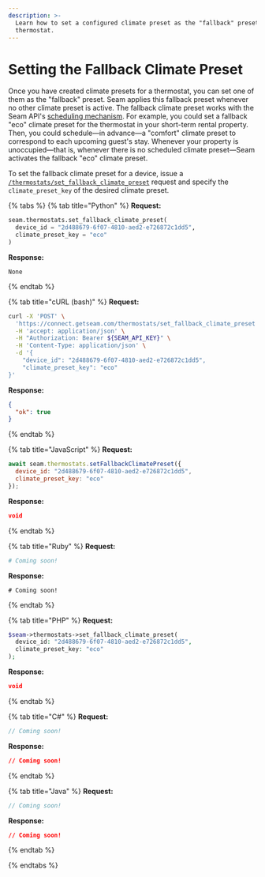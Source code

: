 ```yaml
---
description: >-
  Learn how to set a configured climate preset as the "fallback" preset for a
  thermostat.
---
```


# Setting the Fallback Climate Preset

Once you have created climate presets for a thermostat, you can set one of them as the "fallback" preset. Seam applies this fallback preset whenever no other climate preset is active. The fallback climate preset works with the Seam API's [scheduling mechanism](../creating-and-managing-thermostat-schedules.md). For example, you could set a fallback "eco" climate preset for the thermostat in your short-term rental property. Then, you could schedule—in advance—a "comfort" climate preset to correspond to each upcoming guest's stay. Whenever your property is unoccupied—that is, whenever there is no scheduled climate preset—Seam activates the fallback "eco" climate preset.

To set the fallback climate preset for a device, issue a [`/thermostats/set_fallback_climate_preset`](../../../api/thermostats/set\_fallback\_climate\_preset.md) request and specify the `climate_preset_key` of the desired climate preset.

{% tabs %}
{% tab title="Python" %}
**Request:**

```python
seam.thermostats.set_fallback_climate_preset(
  device_id = "2d488679-6f07-4810-aed2-e726872c1dd5",
  climate_preset_key = "eco"
)
```

**Response:**

```
None
```
{% endtab %}

{% tab title="cURL (bash)" %}
**Request:**

```bash
curl -X 'POST' \
  'https://connect.getseam.com/thermostats/set_fallback_climate_preset' \
  -H 'accept: application/json' \
  -H "Authorization: Bearer ${SEAM_API_KEY}" \
  -H 'Content-Type: application/json' \
  -d '{
    "device_id": "2d488679-6f07-4810-aed2-e726872c1dd5",
    "climate_preset_key": "eco"
}'
```

**Response:**

```json
{
  "ok": true
}
```
{% endtab %}

{% tab title="JavaScript" %}
**Request:**

```javascript
await seam.thermostats.setFallbackClimatePreset({
  device_id: "2d488679-6f07-4810-aed2-e726872c1dd5",
  climate_preset_key: "eco"
});
```

**Response:**

```json
void
```
{% endtab %}

{% tab title="Ruby" %}
**Request:**

```ruby
# Coming soon!
```

**Response:**

```
# Coming soon!
```
{% endtab %}

{% tab title="PHP" %}
**Request:**

```php
$seam->thermostats->set_fallback_climate_preset(
  device_id: "2d488679-6f07-4810-aed2-e726872c1dd5",
  climate_preset_key: "eco"
);
```

**Response:**

```json
void
```
{% endtab %}

{% tab title="C#" %}
**Request:**

```java
// Coming soon!
```

**Response:**

```json
// Coming soon!
```
{% endtab %}

{% tab title="Java" %}
**Request:**

```java
// Coming soon!
```

**Response:**

```json
// Coming soon!
```
{% endtab %}


{% endtabs %}
